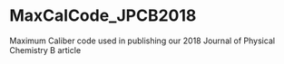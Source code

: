 # MaxCalCode_JPCB2018
Maximum Caliber code used in publishing our 2018 Journal of Physical Chemistry B article
